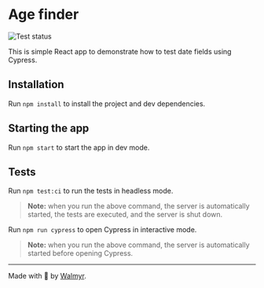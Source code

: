 # Age finder

![Test status](https://github.com/wlsf82/age-finder/actions/workflows/main.yml/badge.svg)

This is simple React app to demonstrate how to test date fields using Cypress.

## Installation

Run `npm install` to install the project and dev dependencies.

## Starting the app

Run `npm start` to start the app in dev mode.

## Tests

Run `npm test:ci` to run the tests in headless mode.

> **Note:** when you run the above command, the server is automatically started, the tests are executed, and the server is shut down.

Run `npm run cypress` to open Cypress in interactive mode.

> **Note:** when you run the above command, the server is automatically started before opening Cypress.

___

Made with 💚 by [Walmyr](https://walmyr.dev).
